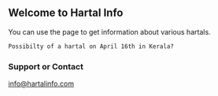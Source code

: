 ## Welcome to Hartal Info

You can use the page to get information about various hartals.

```markdown
Possibilty of a hartal on April 16th in Kerala?
```

### Support or Contact

info@hartalinfo.com
